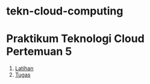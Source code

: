 # tekn-cloud-computing
# Praktikum Teknologi Cloud Pertemuan 5
1. [Latihan](https://github.com/AnggitaAlbiantara/tekn-cloud-computing/blob/a45bf570497ffdccc7b7624429460053bb5afa16/minggu-04/devstack.md)
2. [Tugas](https://github.com/AnggitaAlbiantara/tekn-cloud-computing/blob/b85796c441279c3cc3913a44b06c928624dca532/minggu-04/mininet.md)
